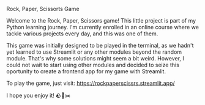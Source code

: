 Rock, Paper, Scissorts Game

Welcome to the Rock, Paper, Scissors game! This little project is part of my Python learning journey.
I'm currently enrolled in an online course where we tackle various projects every day, and this was one of them.

This game was initially designed to be played in the terminal, as we hadn't yet learned to use Streamlit or any other modules beyond the random module.
That's why some solutions might seem a bit weird. However, I could not wait to start using other modules and decided to seize this oportunity to create a frontend app for my game with Streamlit.

To play the game, just visit:
https://rockpaperscissrs.streamlit.app/

I hope you enjoy it! 🪨📃✂️
